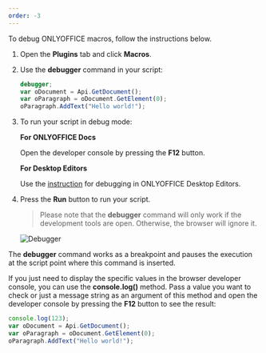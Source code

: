 ```yaml
---
order: -3
---
```


To debug ONLYOFFICE macros, follow the instructions below.

1. Open the **Plugins** tab and click **Macros**.

2. Use the **debugger** command in your script:

   ``` javascript
   debugger;
   var oDocument = Api.GetDocument();
   var oParagraph = oDocument.GetElement(0);
   oParagraph.AddText("Hello world!");
   ```

3. To run your script in debug mode:

   **For ONLYOFFICE Docs**

   Open the developer console by pressing the **F12** button.

   **For Desktop Editors**

   Use the [instruction](../../../Desktop%20Editors/Usage%20API/Debugging/index.md) for debugging in ONLYOFFICE Desktop Editors.

4. Press the **Run** button to run your script.

   > Please note that the **debugger** command will only work if the development tools are open. Otherwise, the browser will ignore it.

   ![Debugger](/assets/images/plugins/debugger.png)

The **debugger** command works as a breakpoint and pauses the execution at the script point where this command is inserted.

If you just need to display the specific values in the browser developer console, you can use the **console.log()** method. Pass a value you want to check or just a message string as an argument of this method and open the developer console by pressing the **F12** button to see the result:

``` javascript
console.log(123);
var oDocument = Api.GetDocument();
var oParagraph = oDocument.GetElement(0);
oParagraph.AddText("Hello world!");
```
